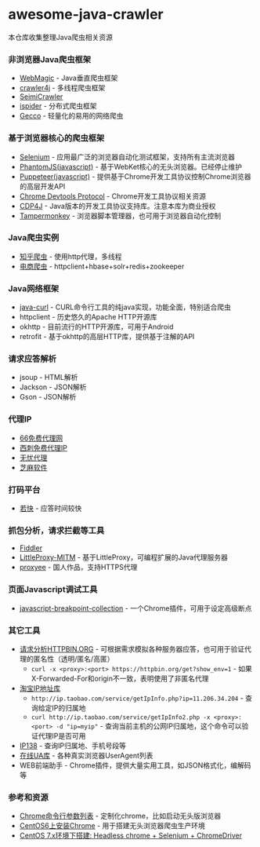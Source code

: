 # awesome-java-crawler
本仓库收集整理Java爬虫相关资源

### 非浏览器Java爬虫框架
* [WebMagic](https://github.com/code4craft/webmagic) - Java垂直爬虫框架
* [crawler4j](https://github.com/yasserg/crawler4j) - 多线程爬虫框架
* [SeimiCrawler](https://github.com/zhegexiaohuozi/SeimiCrawler)
* [ispider](https://github.com/xpleaf/ispider) - 分布式爬虫框架
* [Gecco](https://github.com/xtuhcy/gecco) - 轻量化的易用的网络爬虫

### 基于浏览器核心的爬虫框架
* [Selenium](https://www.seleniumhq.org/) - 应用最广泛的浏览器自动化测试框架，支持所有主流浏览器
* [PhantomJS(javascript)](http://phantomjs.org/) - 基于WebKet核心的无头浏览器。已经停止维护
* [Puppeteer(javascript)](https://github.com/GoogleChrome/puppeteer/) - 提供基于Chrome开发工具协议控制Chrome浏览器的高层开发API
* [Chrome Devtools Protocol](https://github.com/ChromeDevTools/awesome-chrome-devtools) - Chrome开发工具协议相关资源
* [CDP4J](https://github.com/webfolderio/cdp4j) - Java版本的开发工具协议支持库。注意本库为商业授权
* [Tampermonkey](https://tampermonkey.net/) - 浏览器脚本管理器，也可用于浏览器自动化控制

### Java爬虫实例
* [知乎爬虫](https://github.com/wycm/zhihu-crawler) - 使用http代理，多线程
* [电商爬虫](https://github.com/JFanZhao/spider) - httpclient+hbase+solr+redis+zookeeper

### Java网络框架
* [java-curl](https://github.com/rockswang/java-curl) - CURL命令行工具的纯java实现，功能全面，特别适合爬虫
* httpclient - 历史悠久的Apache HTTP开源库
* okhttp - 目前流行的HTTP开源库，可用于Android
* retrofit - 基于okhttp的高层HTTP库，提供基于注解的API

### 请求应答解析
* jsoup - HTML解析
* Jackson - JSON解析
* Gson - JSON解析

### 代理IP
* [66免费代理网](http://www.66ip.cn/)
* [西刺免费代理IP](http://www.xicidaili.com/)
* [无忧代理](http://www.data5u.com/)
* [芝麻软件](http://www.zhimaruanjian.com/)

### 打码平台
* [若快](http://www.ruokuai.com/) - 应答时间较快

### 抓包分析，请求拦截等工具
* [Fiddler](https://www.telerik.com/fiddler)
* [LittleProxy-MITM](https://github.com/ganskef/LittleProxy-mitm) - 基于LittleProxy，可编程扩展的Java代理服务器
* [proxyee](https://github.com/monkeyWie/proxyee) - 国人作品，支持HTTPS代理

### 页面Javascript调试工具
* [javascript-breakpoint-collection](https://github.com/mattzeunert/javascript-breakpoint-collection) - 一个Chrome插件，可用于设定高级断点

### 其它工具
* [请求分析HTTPBIN.ORG](https://httpbin.org) - 可根据需求模拟各种服务器应答，也可用于验证代理的匿名性（透明/匿名/高匿）
  * ```curl -x <proxy>:<port> https://httpbin.org/get?show_env=1``` - 如果X-Forwarded-For和origin不一致，表明使用了非匿名代理
* [淘宝IP地址库](http://ip.taobao.com/)
  * ```http://ip.taobao.com/service/getIpInfo.php?ip=11.206.34.204``` - 查询给定IP的归属地
  * ```curl http://ip.taobao.com/service/getIpInfo2.php -x <proxy>:<port> -d "ip=myip"``` - 查询当前主机的公网IP归属地，这个命令可以验证代理IP是否可用
* [IP138](http://ip138.com) - 查询IP归属地、手机号段等
* [在线UA库](https://developers.whatismybrowser.com/useragents/explore/software_name/) - 各种真实浏览器UserAgent列表
* WEB前端助手 - Chrome插件，提供大量实用工具，如JSON格式化，编解码等

### 参考和资源
* [Chrome命令行参数列表](https://peter.sh/experiments/chromium-command-line-switches/) - 定制化chrome，比如启动无头版浏览器
* [CentOS6上安装Chrome](https://intoli.com/blog/installing-google-chrome-on-centos/) - 用于搭建无头浏览器爬虫生产环境
* [CentOS 7.x环境下搭建: Headless chrome + Selenium + ChromeDriver](https://blog.csdn.net/zhuyiquan/article/details/79537623)
